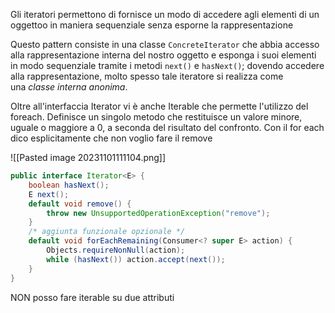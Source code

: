 Gli iteratori permettono di fornisce un modo di accedere agli elementi di un oggettoo in maniera sequenziale senza esporne la rappresentazione

Questo pattern consiste in una classe `ConcreteIterator` che abbia accesso alla rappresentazione interna del nostro oggetto e esponga i suoi elementi in modo sequenziale tramite i metodi `next()` e `hasNext()`; dovendo accedere alla rappresentazione, molto spesso tale iteratore si realizza come una _classe interna anonima_.

Oltre all'interfaccia Iterator vi è anche Iterable che permette l'utilizzo del foreach. Definisce un singolo metodo che restituisce un valore minore, uguale o maggiore a 0, a seconda del risultato del confronto.
Con il for each dico esplicitamente che non voglio fare il remove

![[Pasted image 20231101111104.png]]

```java
public interface Iterator<E> { 
	boolean hasNext(); 
	E next(); 
	default void remove() { 
		throw new UnsupportedOperationException("remove"); 
	} 
	/* aggiunta funzionale opzionale */ 
	default void forEachRemaining(Consumer<? super E> action) {
		Objects.requireNonNull(action); 
		while (hasNext()) action.accept(next()); 
	} 
}
```

NON posso fare iterable su due attributi 